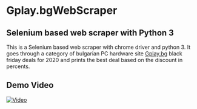 # Gplay.bgWebScraper

## Selenium based web scraper with Python 3

This is a Selenium based web scraper with chrome driver and python 3.
It goes through a category of bulgarian PC hardware site [Gplay.bg](https://gplay.bg/) black friday deals for 2020 and prints the best deal based on the discount in percents.

## Demo Video

[![Video](https://i.imgur.com/t1ZNFib.png)](https://vimeo.com/483548810)
